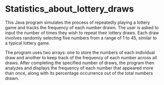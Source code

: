 # Statistics_about_lottery_draws
This Java program simulates the process of repeatedly playing a lottery game and tracks the frequency of each number drawn. The user is asked to input the number of times they wish to repeat their lottery draws. Each draw involves randomly selecting five numbers from a range of 1 to 45, similar to a typical lottery game.

The program uses two arrays: one to store the numbers of each individual draw and another to keep track of the frequency of each number across all draws. After completing the specified number of draws, the program then analyzes and displays the frequency of each number that appeared more than once, along with its percentage occurrence out of the total numbers drawn. 
